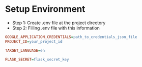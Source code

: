 # Setup Environment
- Step 1: Create .env file at the project directory
- Step 2: Filling .env file with this information
```ini
GOOGLE_APPLICATION_CREDENTIALS=path_to_credentials_json_file
PROJECT_ID=your_project_id

TARGET_LANGUAGE=en

FLASK_SECRET=flask_secret_key
```